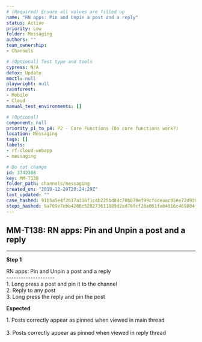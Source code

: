 ```yaml
---
# (Required) Ensure all values are filled up
name: "RN apps: Pin and Unpin a post and a reply"
status: Active
priority: Low
folder: Messaging
authors: ""
team_ownership: 
- Channels

# (Optional) Test type and tools
cypress: N/A
detox: Update
mmctl: null
playwright: null
rainforest: 
- Mobile
- Cloud
manual_test_environments: []

# (Optional)
component: null
priority_p1_to_p4: P2 - Core Functions (Do core functions work?)
location: Messaging
tags: []
labels: 
- rf-cloud-webapp
- messaging

# Do not change
id: 3742308
key: MM-T138
folder_path: channels/messaging
created_on: "2019-12-20T20:24:29Z"
last_updated: ""
case_hashed: 91b5a5e4f2617a316f1c4b225bd84c70b078ef99cf4deaac05ee72d930232076f3ce826abf4b860b10b8d9606695fbd9
steps_hashed: 9a709e7ebb4266c528273611809d2ed76fcf28a061fab4016c469804f468c5e4ef6ab9ea12f829258a21b282b7341a70
---
```


## MM-T138: RN apps: Pin and Unpin a post and a reply

---

**Step 1**

RN apps: Pin and Unpin a post and a reply\
\--------------------\
1\. Long press a post and pin it to the channel\
2\. Reply to any post\
3\. Long press the reply and pin the post

**Expected**

1\. Posts correctly appear as pinned when viewed in main thread\
\
3\. Posts correctly appear as pinned when viewed in reply thread
